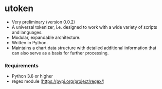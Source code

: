 # utoken
* Very preliminary (version 0.0.2)
* A universal tokenizer, i.e. designed to work with a wide variety of scripts and languages.
* Modular, expandable architecture.
* Written in Python.
* Maintains a chart data structure with detailed additional information that can also serve as a basis for further processing.

### Requirements
* Python 3.8 or higher
* regex module (https://pypi.org/project/regex/)
